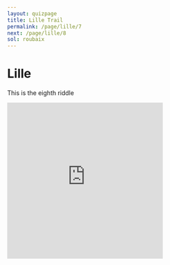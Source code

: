 ```yaml
---
layout: quizpage
title: Lille Trail
permalink: /page/lille/7
next: /page/lille/8
sol: roubaix
---
```


# Lille

This is the eighth riddle

<iframe src="https://www.google.com/maps/embed?pb=!1m17!1m12!1m3!1d5193.547596456074!2d3.0522849572258166!3d50.64294706997137!2m3!1f0!2f0!3f0!3m2!1i1024!2i768!4f13.1!3m2!1m1!2zNTDCsDM4JzM0LjMiTiAzwrAwMycwOC44IkU!5e0!3m2!1sfr!2sch!4v1725184774467!5m2!1sfr!2sch" width="360" height="360" style="border:0;" allowfullscreen="" loading="lazy" referrerpolicy="no-referrer-when-downgrade"></iframe>
